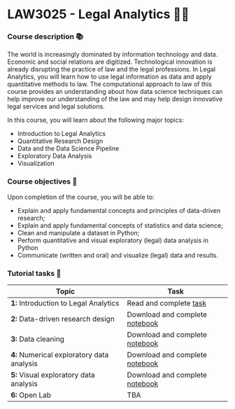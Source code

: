 # LAW3025 - Legal Analytics 🔎📜

### Course description 📚

The world is increasingly dominated by information technology and data. Economic and social relations are digitized. Technological innovation is already disrupting the practice of law and the legal professions. In Legal Analytics, you will learn how to use legal information as data and apply quantitative methods to law. The computational approach to law of this course provides an understanding about how data science techniques can help improve our understanding of the law and may help design innovative legal services and legal solutions.

In this course, you will learn about the following major topics:

* Introduction to Legal Analytics
* Quantitative Research Design
* Data and the Data Science Pipeline
* Exploratory Data Analysis
* Visualization

### Course objectives 🎯

Upon completion of the course, you will be able to:

* Explain and apply fundamental concepts and principles of data-driven research;
* Explain and apply fundamental concepts of statistics and data science;
* Clean and manipulate a dataset in Python;
* Perform quantitative and visual exploratory (legal) data analysis in Python
* Communicate (written and oral) and visualize (legal) data and results.

### Tutorial tasks 📝

| Topic                                     | Task                   |
|-------------------------------------------|------------------------------------|
| **1:** Introduction to Legal Analytics    | Read and complete [task](tutorial1.md) |
| **2:** Data-driven research design        | Download and complete [notebook](tutorial2.ipynb) |
| **3:** Data cleaning                      | Download and complete [notebook](tutorial3.ipynb) |
| **4:** Numerical exploratory data analysis| Download and complete [notebook](tutorial4.ipynb) |
| **5:** Visual exploratory data analysis   | Download and complete [notebook](tutorial5.ipynb) |
| **6:** Open Lab                           | TBA |
